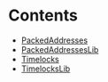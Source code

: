 

# Contents
- [PackedAddresses](PackedAddressesLib.sol/struct.PackedAddresses.md)
- [PackedAddressesLib](PackedAddressesLib.sol/library.PackedAddressesLib.md)
- [Timelocks](TimelocksLib.sol/type.Timelocks.md)
- [TimelocksLib](TimelocksLib.sol/library.TimelocksLib.md)
